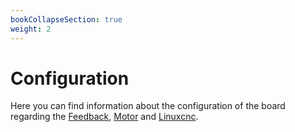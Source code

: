 ```yaml
---
bookCollapseSection: true
weight: 2
---
```


# Configuration

Here you can find information about the configuration of the board regarding the [Feedback](feedback.md), [Motor](motor.md) and [Linuxcnc](linuxcnc.md).  